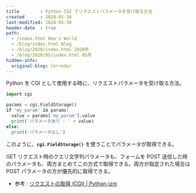 ```yaml
---
title        : Python CGI でリクエストパラメータを受け取る方法
created      : 2020-05-30
last-modified: 2020-05-30
header-date  : true
path:
  - /index.html Neo's World
  - /blog/index.html Blog
  - /blog/2020/index.html 2020年
  - /blog/2020/05/index.html 05月
hidden-info:
  original-blog: Corredor
---
```


Python を CGI として使用する時に、リクエストパラメータを受け取る方法。

```python
import cgi

params = cgi.FieldStorage()
if 'my_param' in params:
  value = params['my_param'].value
  print('パラメータあり : ' + value)
else:
  print('パラメータなし')
```

このように、**`cgi.FieldStorage()`** を使うことでパラメータが取得できる。

GET リクエスト時のクエリ文字列パラメータも、フォームを POST 送信した時のパラメータも、両方まとめてこの方式で取得できる。両方が指定された場合は POST パラメータの方が優先的に取得できる。

- 参考 : [リクエストの取得 (CGI) | Python-izm](https://www.python-izm.com/web/cgi/cgi_request/)
